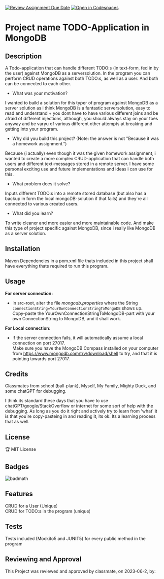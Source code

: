 [![Review Assignment Due Date](https://classroom.github.com/assets/deadline-readme-button-24ddc0f5d75046c5622901739e7c5dd533143b0c8e959d652212380cedb1ea36.svg)](https://classroom.github.com/a/MYVtI0hB)
[![Open in Codespaces](https://classroom.github.com/assets/launch-codespace-7f7980b617ed060a017424585567c406b6ee15c891e84e1186181d67ecf80aa0.svg)](https://classroom.github.com/open-in-codespaces?assignment_repo_id=11361325)
# Project name TODO-Application in MongoDB

## Description

A Todo-application that can handle different TODO:s (in text-form, fed in by the user) against MongoDB as a serversolution.
In the program you can perform CRUD operations against both TODO:s, as well as a user. And both can be connected to each other.

- What was your motivation?

I wanted to build a solution for this typer of program against MongoDB as a server solution as i think MongoDB is a fantastic serversolution, easy to read and understand + you dont have to have various different joins and be afraid of different injections, although, you should always stay on your toes anyway and be varyu of various different other attempts at breaking and getting into your program.  

- Why did you build this project? (Note: the answer is not "Because it was a homework assignment.")

Because (i actually) even though it was the given homework assignment, i wanted to create a more complex CRUD-application that can handle both users and different text-messages stored in a remote server. I have some personal exciting use and future implementations and ideas i can use for this.

- What problem does it solve?

Inputs different TODO:s into a remote stored database (but also has a backup in form the local mongoDB-solution if that fails) and they´re all connected to various created users.

- What did you learn?

To write cleaner and more easier and more maintainable code. And make this type of project specific against MongoDB, since i really like MongoDB as a server solution.

## Installation
Maven Dependencies in a pom.xml file thats included in this project shall have everything thats required to run this program.

## Usage
<B>For server connection:</B>  
* In src-root, alter the file <I>mongodb.properties</I> where the String ```connectionString=YourOwnConnectionStringToMongoDB``` shows up.  
Copy-paste the YourOwnConnectionStringToMongoDB-part with your own ConnectionString to MongoDB, and it shall work.

<B>For Local connection:</B>  
* If the server connection fails, it will automatically assume a local connection on port 27017.  
Make sure you have the MongoDB Compass installed on your computer from https://www.mongodb.com/try/download/shell to try, and that it is pointing towards port 27017.


## Credits
Classmates from school (ball-plank), Myself, My Family, Mighty Duck, and some chatGPT for debugging. 

I think its standard these days that you have to use chatGPT/google/StackOverflow or internet for some sort of help with the debugging. As long as you do it right and actively try to learn from 'what' it is that you´re copy-pasteing in and reading it, its ok. Its a learning process that as well.

## License
🏆 MIT License

## Badges
![badmath](https://img.shields.io/badge/Java-100%25-blue)

## Features
CRUD for a User (Unique)  
CRUD for TODO:s in the program (unique)

## Tests
Tests included (Mockito5 and JUNIT5) for every public method in the program

## Reviewing and Approval
This Project was reviewed and approved by classmate, on 2023-06-2, by: